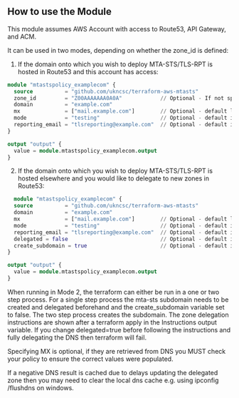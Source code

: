 ## How to use the Module

This module assumes AWS Account with access to Route53, API Gateway, and ACM.

It can be used in two modes, depending on whether the zone_id is defined:

1) If the domain onto which you wish to deploy MTA-STS/TLS-RPT is hosted in Route53 and this account has access:

```terraform
module "mtastspolicy_examplecom" {
  source          = "github.com/ukncsc/terraform-aws-mtasts"
  zone_id         = "Z00AAAAAAA0A0A"            // Optional - If not specified then it will run in mode 2
  domain          = "example.com"
  mx              = ["mail.example.com"]        // Optional - default looks up MX records for the domain in DNS 
  mode            = "testing"                   // Optional - default is testing
  reporting_email = "tlsreporting@example.com"  // Optional - default is no TLS-RPT record
}

output "output" {
  value = module.mtastspolicy_examplecom.output
}
```

2) If the domain onto which you wish to deploy MTA-STS/TLS-RPT is hosted elsewhere and you would like to delegate to new zones in Route53:
   
```terraform
  module "mtastspolicy_examplecom" {
  source          = "github.com/ukncsc/terraform-aws-mtasts"
  domain          = "example.com"
  mx              = ["mail.example.com"]        // Optional - default looks up MX records for the domain in DNS 
  mode            = "testing"                   // Optional - default is testing
  reporting_email = "tlsreporting@example.com"  // Optional - default is no TLS-RPT record
  delegated = false                             // Optional - default is false. Change this to true once the new zones are delegated from your domain
  create_subdomain = true                       // Optional - default is true. Change to false if creating the mta-sts zone manually, allows single step apply.
}

output "output" {
  value = module.mtastspolicy_examplecom.output
}
```
When running in Mode 2, the terraform can either be run in a one or two step process.
For a single step process the mta-sts subdomain needs to be created and delegated beforehand and the create_subdomain variable set to false.
The two step process creates the subdomain. The zone delegation instructions are shown after a terraform apply in the Instructions output variable.
If you change delegated=true before following the instructions and fully delegating the DNS then terraform will fail.

Specifying MX is optional, if they are retrieved from DNS you MUST check your policy to ensure the correct values were populated.

If a negative DNS result is cached due to delays updating the delegated zone then you may need to clear the local dns cache e.g. using ipconfig /flushdns on windows.


